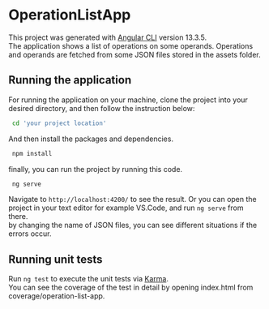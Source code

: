# OperationListApp

This project was generated with [Angular CLI](https://github.com/angular/angular-cli) version 13.3.5.\
The application shows a list of operations on some operands. Operations and operands are fetched from some JSON files stored in the assets folder.

## Running the application

For running the application on your machine, clone the project into your desired directory, and then follow the instruction below:

```bash
 cd 'your project location'
```

And then install the packages and dependencies.

```bash
 npm install
```

finally, you can run the project by running this code.

```bash
 ng serve
```

Navigate to `http://localhost:4200/` to see the result.
Or you can open the project in your text editor for example VS.Code, and run `ng serve` from there.\
by changing the name of JSON files, you can see different situations if the errors occur.



## Running unit tests

Run `ng test` to execute the unit tests via [Karma](https://karma-runner.github.io).\
You can see the coverage of the test in detail by opening index.html from coverage/operation-list-app.



